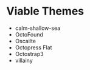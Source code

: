 Viable Themes
=============

* calm-shallow-sea
* OctoFound
* Oscailte
* Octopress Flat
* Octostrap3
* villainy
